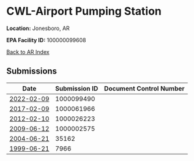 # CWL-Airport Pumping Station

**Location:** Jonesboro, AR

**EPA Facility ID:** 100000099608

[Back to AR Index](../../index.md)

## Submissions

| Date | Submission ID | Document Control Number |
|------|--------------|-------------------------|
| [2022-02-09](submissions/1000099490.md) | 1000099490 |  |
| [2017-02-09](submissions/1000061966.md) | 1000061966 |  |
| [2012-02-10](submissions/1000026223.md) | 1000026223 |  |
| [2009-06-12](submissions/1000002575.md) | 1000002575 |  |
| [2004-06-21](submissions/35162.md) | 35162 |  |
| [1999-06-21](submissions/7966.md) | 7966 |  |
